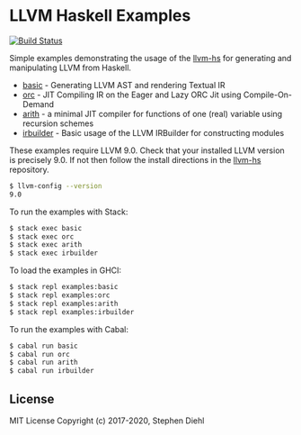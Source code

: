 LLVM Haskell Examples
=====================

[![Build Status](https://travis-ci.org/llvm-hs/llvm-hs-examples.svg?branch=master)](https://travis-ci.org/llvm-hs/llvm-hs-examples)

Simple examples demonstrating the usage of the
[llvm-hs](https://github.com/llvm-hs/llvm-hs) for generating and manipulating
LLVM from Haskell.

* [basic](./basic) - Generating LLVM AST and rendering Textual IR
* [orc](./orc) - JIT Compiling IR on the Eager and Lazy ORC Jit using Compile-On-Demand
* [arith](./arith) - a minimal JIT compiler for functions of one (real) variable using recursion schemes
* [irbuilder](./irbuilder) - Basic usage of the LLVM IRBuilder for constructing modules

These examples require LLVM 9.0. Check that your installed LLVM version is
precisely 9.0. If not then follow the install directions in the
[llvm-hs](https://github.com/llvm-hs/llvm-hs) repository.

```bash
$ llvm-config --version
9.0
```

To run the examples with Stack:

```bash
$ stack exec basic
$ stack exec orc
$ stack exec arith
$ stack exec irbuilder
```

To load the examples in GHCI:

```bash
$ stack repl examples:basic
$ stack repl examples:orc
$ stack repl examples:arith
$ stack repl examples:irbuilder
```

To run the examples with Cabal:

```bash
$ cabal run basic
$ cabal run orc
$ cabal run arith
$ cabal run irbuilder
```

License
-------

MIT License
Copyright (c) 2017-2020, Stephen Diehl
